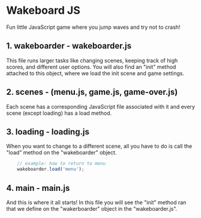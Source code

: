 # Wakeboard JS

Fun little JavaScript game where you jump waves and try not to crash!

## 1. wakeboarder - wakeboarder.js

This file runs larger tasks like changing scenes, keeping track of high scores, and different user options. You will also find an "init" method attached to this object, where we load the init scene and game settings.

## 2. scenes - (menu.js, game.js, game-over.js)

Each scene has a corresponding JavaScript file associated with it and every scene (except loading) has a load method.

## 3. loading - loading.js

When you want to change to a different scene, all you have to do is call the "load" method on the "wakeboarder" object.

```js
    // example: how to return to menu
    wakeboarder.load('menu');
```

## 4. main - main.js

And this is where it all starts! In this file you will see the "init" method ran that we define on the "wakerboarder" object in the "wakeboarder.js". 
